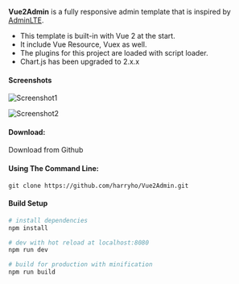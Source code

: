**Vue2Admin** is a fully responsive admin template that is inspired by [AdminLTE](https://almsaeedstudio.com). 

* This template is built-in with Vue 2 at the start.
* It include Vue Resource, Vuex as well.
* The plugins for this project are loaded with script loader. 
* Chart.js has been upgraded to 2.x.x 


#### Screenshots

![Screenshot1](screenshots/vue2admin_screenshot1.PNG)

![Screenshot2](screenshots/vue2admin_screenshot2.PNG)

#### Download:

Download from Github

#### Using The Command Line:

```
git clone https://github.com/harryho/Vue2Admin.git
```


#### Build Setup

``` bash
# install dependencies
npm install

# dev with hot reload at localhost:8080
npm run dev

# build for production with minification
npm run build
```

